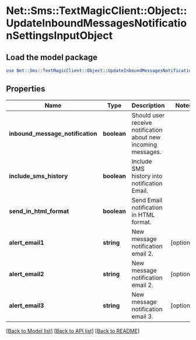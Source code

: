 # Net::Sms::TextMagicClient::Object::UpdateInboundMessagesNotificationSettingsInputObject

## Load the model package
```perl
use Net::Sms::TextMagicClient::Object::UpdateInboundMessagesNotificationSettingsInputObject;
```

## Properties
Name | Type | Description | Notes
------------ | ------------- | ------------- | -------------
**inbound_message_notification** | **boolean** | Should user receive notification about new incoming messages. | 
**include_sms_history** | **boolean** | Include SMS history into notification Email. | 
**send_in_html_format** | **boolean** | Send Email notification in HTML format. | 
**alert_email1** | **string** | New message notification email 2. | [optional] 
**alert_email2** | **string** | New message notification email 2. | [optional] 
**alert_email3** | **string** | New message notification email 3. | [optional] 

[[Back to Model list]](../README.md#documentation-for-models) [[Back to API list]](../README.md#documentation-for-api-endpoints) [[Back to README]](../README.md)


